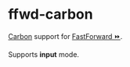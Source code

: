 # ffwd-carbon

[Carbon](http://graphite.wikidot.com/carbon) support for
[FastForward &#9193;](https://github.com/spotify-ffwd/ffwd-core).

Supports **input** mode.
